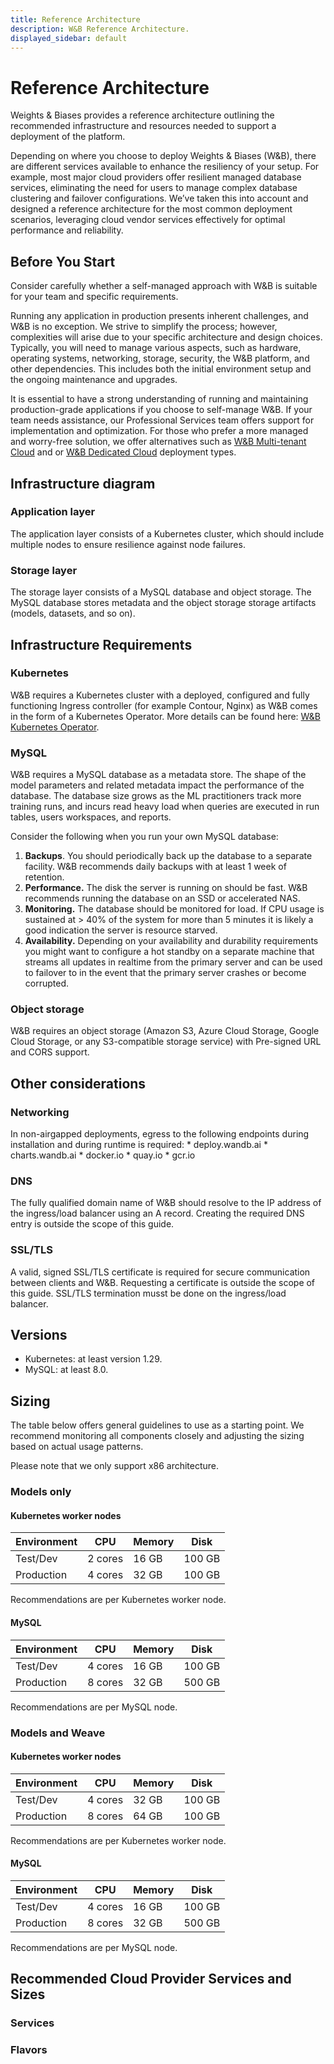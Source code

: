 ```yaml
---
title: Reference Architecture
description: W&B Reference Architecture.
displayed_sidebar: default
---
```


# Reference Architecture

Weights & Biases provides a reference architecture outlining the recommended infrastructure and resources needed to support a deployment of the platform.

Depending on where you choose to deploy Weights & Biases (W&B), there are different services available to enhance the resiliency of your setup. For example, most major cloud providers offer resilient managed database services, eliminating the need for users to manage complex database clustering and failover configurations. We’ve taken this into account and designed a reference architecture for the most common deployment scenarios, leveraging cloud vendor services effectively for optimal performance and reliability.

## Before You Start

Consider carefully whether a self-managed approach with W&B is suitable for your team and specific requirements.

Running any application in production presents inherent challenges, and W&B is no exception. We strive to simplify the process; however, complexities will arise due to your specific architecture and design choices. Typically, you will need to manage various aspects, such as hardware, operating systems, networking, storage, security, the W&B platform, and other dependencies. This includes both the initial environment setup and the ongoing maintenance and upgrades.

It is essential to have a strong understanding of running and maintaining production-grade applications if you choose to self-manage W&B. If your team needs assistance, our Professional Services team offers support for implementation and optimization. For those who prefer a more managed and worry-free solution, we offer alternatives such as [W&B Multi-tenant Cloud](../hosting-options/saas_cloud.md) and or [W&B Dedicated Cloud](../hosting-options/dedicated_cloud.md) deployment types.

## Infrastructure diagram

### Application layer

The application layer consists of a Kubernetes cluster, which should include multiple nodes to ensure resilience against node failures.

### Storage layer

The storage layer consists of a MySQL database and object storage. The MySQL database stores metadata and the object storage storage artifacts (models, datasets, and so on).


## Infrastructure Requirements

### Kubernetes

W&B requires a Kubernetes cluster with a deployed, configured and fully functioning Ingress controller (for example Contour, Nginx) as W&B comes in the form of a Kubernetes Operator. More details can be found here: [W&B Kubernetes Operator](../operator.md). 

### MySQL

W&B requires a MySQL database as a metadata store. The shape of the model parameters and related metadata impact the performance of the database. The database size grows as the ML practitioners track more training runs, and incurs read heavy load when queries are executed in run tables, users workspaces, and reports.

Consider the following when you run your own MySQL database:

1. **Backups**. You should  periodically back up the database to a separate facility. W&B recommends daily backups with at least 1 week of retention.
2. **Performance.** The disk the server is running on should be fast. W&B recommends running the database on an SSD or accelerated NAS.
3. **Monitoring.** The database should be monitored for load. If CPU usage is sustained at > 40% of the system for more than 5 minutes it is likely a good indication the server is resource starved.
4. **Availability.** Depending on your availability and durability requirements you might want to configure a hot standby on a separate machine that streams all updates in realtime from the primary server and can be used to failover to in the event that the primary server crashes or become corrupted.


### Object storage

W&B requires an object storage (Amazon S3, Azure Cloud Storage, Google Cloud Storage, or any S3-compatible storage service) with Pre-signed URL and CORS support.

## Other considerations

### Networking

In non-airgapped deployments, egress to the following endpoints during installation and during runtime is required:
    * deploy.wandb.ai
    * charts.wandb.ai
    * docker.io
    * quay.io
    * gcr.io

### DNS
The fully qualified domain name of W&B should resolve to the IP address of the ingress/load balancer using an A record. Creating the required DNS entry is outside the scope of this guide.

### SSL/TLS
A valid, signed SSL/TLS certificate is required for secure communication between clients and W&B. Requesting a certificate is outside the scope of this guide. SSL/TLS termination musst be done on the ingress/load balancer.

## Versions

* Kubernetes: at least version 1.29.
* MySQL: at least 8.0.


## Sizing

The table below offers general guidelines to use as a starting point. We recommend monitoring all components closely and adjusting the sizing based on actual usage patterns.

Please note that we only support x86 architecture.

### Models only

#### Kubernetes worker nodes

| Environment      | CPU	            | Memory	         | Disk               | 
| ---------------- | ------------------ | ------------------ | ------------------ | 
| Test/Dev         | 2 cores            | 16 GB              | 100 GB             |
| Production       | 4 cores            | 32 GB              | 100 GB             |

Recommendations are per Kubernetes worker node.

#### MySQL

| Environment      | CPU	            | Memory	         | Disk               | 
| ---------------- | ------------------ | ------------------ | ------------------ | 
| Test/Dev         | 4 cores            | 16 GB              | 100 GB             |
| Production       | 8 cores            | 32 GB              | 500 GB             |

Recommendations are per MySQL node.

### Models and Weave

#### Kubernetes worker nodes

| Environment      | CPU	            | Memory	         | Disk               | 
| ---------------- | ------------------ | ------------------ | ------------------ | 
| Test/Dev         | 4 cores            | 32 GB              | 100 GB             |
| Production       | 8 cores            | 64 GB              | 100 GB             |

Recommendations are per Kubernetes worker node.

#### MySQL

| Environment      | CPU	            | Memory	         | Disk               | 
| ---------------- | ------------------ | ------------------ | ------------------ | 
| Test/Dev         | 4 cores            | 16 GB              | 100 GB             |
| Production       | 8 cores            | 32 GB              | 500 GB             |

Recommendations are per MySQL node.


## Recommended Cloud Provider Services and Sizes

### Services


### Flavors



